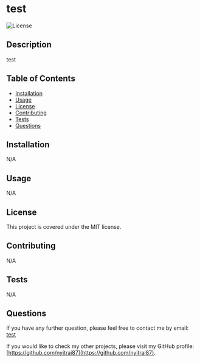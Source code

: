 # test
  ![License](https://img.shields.io/badge/License-MIT-blue.svg)
  
  ## Description 
  test

  ## Table of Contents
  - [Installation](#installation)
  - [Usage](#usage)
  - [License](#license)
  - [Contributing](#contributing)
  - [Tests](#tests)
  - [Questions](#questions)
  
  ## Installation
  N/A

  ## Usage
  N/A

  ## License
  This project is covered under the MIT license.

  ## Contributing
  N/A

  ## Tests
  N/A

  ## Questions
  If you have any further question, please feel free to contact me by email: [test](mailto:test)
  
  If you would like to check my other projects, please visit my GitHub profile: [https://github.com/nyitrai87](https://github.com/nyitrai87).